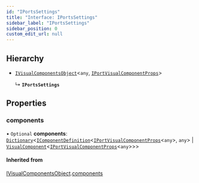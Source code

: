 ```yaml
---
id: "IPortsSettings"
title: "Interface: IPortsSettings"
sidebar_label: "IPortsSettings"
sidebar_position: 0
custom_edit_url: null
---
```


## Hierarchy

- [`IVisualComponentsObject`](IVisualComponentsObject.md)<`any`, [`IPortVisualComponentProps`](IPortVisualComponentProps.md)\>

  ↳ **`IPortsSettings`**

## Properties

### components

• `Optional` **components**: [`Dictionary`](Dictionary.md)<[`IComponentDefinition`](IComponentDefinition.md)<[`IPortVisualComponentProps`](IPortVisualComponentProps.md)<`any`\>, `any`\> \| [`VisualComponent`](../#visualcomponent)<[`IPortVisualComponentProps`](IPortVisualComponentProps.md)<`any`\>\>\>

#### Inherited from

[IVisualComponentsObject](IVisualComponentsObject.md).[components](IVisualComponentsObject.md#components)
